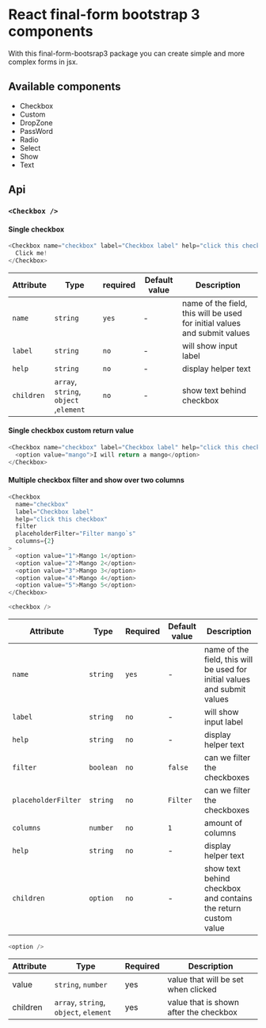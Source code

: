 # React final-form bootstrap 3 components

With this final-form-bootsrap3 package you can create simple and more complex forms in jsx.

## Available components

- Checkbox
- Custom
- DropZone
- PassWord
- Radio
- Select
- Show
- Text

## Api

### `<Checkbox />`

#### Single checkbox

```typescript jsx
<Checkbox name="checkbox" label="Checkbox label" help="click this checkbox">
  Click me!
</Checkbox>
```

| Attribute  | Type                                   | required | Default value | Description                                                               |
| ---------- | -------------------------------------- | -------- | ------------- | ------------------------------------------------------------------------- |
| `name`     | `string`                               | `yes`    | -             | name of the field, this will be used for initial values and submit values |
| `label`    | `string`                               | `no`     | -             | will show input label                                                     |
| `help`     | `string`                               | `no`     | -             | display helper text                                                       |
| `children` | `array`, `string`, `object` ,`element` | `no`     | -             | show text behind checkbox                                                 |

#### Single checkbox custom return value

```typescript jsx
<Checkbox name="checkbox" label="Checkbox label" help="click this checkbox">
  <option value="mango">I will return a mango</option>
</Checkbox>
```

#### Multiple checkbox filter and show over two columns

```typescript jsx
<Checkbox
  name="checkbox"
  label="Checkbox label"
  help="click this checkbox"
  filter
  placeholderFilter="Filter mango`s"
  columns={2}
>
  <option value="1">Mango 1</option>
  <option value="2">Mango 2</option>
  <option value="3">Mango 3</option>
  <option value="4">Mango 4</option>
  <option value="5">Mango 5</option>
</Checkbox>
```

```typescript jsx
<checkbox />
```

| Attribute           | Type      | Required | Default value | Description                                                               |
| ------------------- | --------- | -------- | ------------- | ------------------------------------------------------------------------- |
| `name`              | `string`  | `yes`    | -             | name of the field, this will be used for initial values and submit values |
| `label`             | `string`  | `no`     | -             | will show input label                                                     |
| `help`              | `string`  | `no`     | -             | display helper text                                                       |
| `filter`            | `boolean` | `no`     | `false`       | can we filter the checkboxes                                              |
| `placeholderFilter` | `string`  | `no`     | `Filter`      | can we filter the checkboxes                                              |
| `columns`           | `number`  | `no`     | `1`           | amount of columns                                                         |
| `help`              | `string`  | `no`     | -             | display helper text                                                       |
| `children`          | `option`  | `no`     | -             | show text behind checkbox and contains the return custom value            |

```typescript jsx
<option />
```

| Attribute | Type                                   | Required | Description                            |
| --------- | -------------------------------------- | -------- | -------------------------------------- |
| value     | `string`, `number`                     | yes      | value that will be set when clicked    |
| children  | `array`, `string`, `object`, `element` | yes      | value that is shown after the checkbox |
